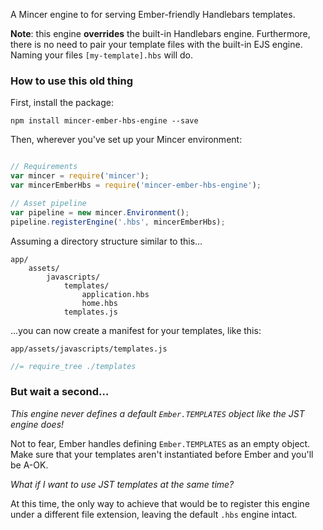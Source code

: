 A Mincer engine to for serving Ember-friendly Handlebars templates.

**Note**: this engine **overrides** the built-in Handlebars engine. Furthermore, there is no need to pair your template files with the built-in EJS engine. Naming your files `[my-template].hbs` will do.

### How to use this old thing

First, install the package:

`npm install mincer-ember-hbs-engine --save`

Then, wherever you've set up your Mincer environment:

```javascript

// Requirements
var mincer = require('mincer');
var mincerEmberHbs = require('mincer-ember-hbs-engine');

// Asset pipeline
var pipeline = new mincer.Environment();
pipeline.registerEngine('.hbs', mincerEmberHbs);
```

Assuming a directory structure similar to this…

```text
app/
    assets/
        javascripts/
            templates/
                application.hbs
                home.hbs
            templates.js
```

…you can now create a manifest for your templates, like this:

`app/assets/javascripts/templates.js`

```javascript
//= require_tree ./templates
```

### But wait a second…

*This engine never defines a default `Ember.TEMPLATES` object like the JST engine does!*

Not to fear, Ember handles defining `Ember.TEMPLATES` as an empty object. Make sure that your templates aren't instantiated before Ember and you'll be A-OK.

*What if I want to use JST templates at the same time?*

At this time, the only way to achieve that would be to register this engine under a different file extension, leaving the default `.hbs` engine intact.